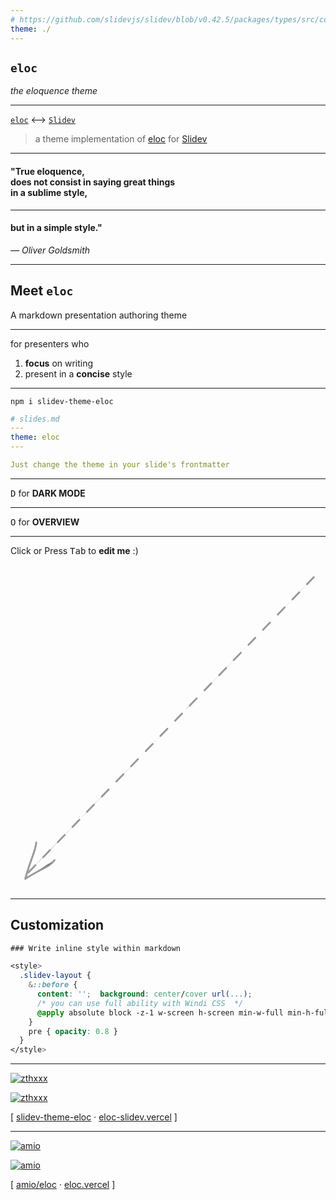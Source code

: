 ```yaml
---
# https://github.com/slidevjs/slidev/blob/v0.42.5/packages/types/src/config.ts
theme: ./
---
```


## `eloc`

_the eloquence theme_

---

[`eloc`](https://github.com/amio/eloc) <--> [`Slidev`](https://sli.dev/)

> a theme implementation of [eloc](https://github.com/amio/eloc) for [Slidev](https://sli.dev/)

---

#### "True __eloquence__,<br /> does not consist in saying great things<br/> in a sublime style,

---

#### but in a simple style."

_— Oliver Goldsmith_

---

## Meet `eloc`

A markdown presentation authoring theme

---

for presenters who

1. __focus__ on writing
2. present in a __concise__ style

---

`npm i slidev-theme-eloc`

```yaml
# slides.md
---
theme: eloc
---

Just change the theme in your slide's frontmatter
```

---

<kbd>D</kbd> for __DARK MODE__

---

<kbd>O</kbd> for __OVERVIEW__

---

Click <kbd><carbon-text-annotation-toggle/></kbd> or Press <kbd>Tab</kbd> to __edit me__ :)

<div class="absolute bottom-14 left-85">
  <svg xmlns="http://www.w3.org/2000/svg" viewBox="0 0 254 262" class="w-[250px] h-[200px]">
    <g
      stroke-linecap="round" stroke="#999" stroke-width="1.5"
      transform="translate(244.6 10.8) rotate(0 -117.2 120.5)"
    >
      <path d="M0.0 -0.8 C-38.8 39.5, -195.7 201.6, -234.6 242.0" stroke-dasharray="8 9"></path>
      <path d="M-223.8 213.2 C-224.7 221.7, -228.6 226.4, -232.6 242.4"></path>
      <path d="M-209.1 227.4 C-213.1 232.9, -220.2 234.4, -232.6 242.4"></path>
    </g>
  </svg>
</div>

<style>
  .slidev-layout {
    kbd {
      @apply pl-[0.35em] pr-[0.18em];
    }

    .slidev-icon {
      @apply align-middle;
    }
  }
</style>

---

## Customization


```css
### Write inline style within markdown

<style>
  .slidev-layout {
    &::before {
      content: '';  background: center/cover url(...);
      /* you can use full ability with Windi CSS  */
      @apply absolute block -z-1 w-screen h-screen min-w-full min-h-full;
    }
    pre { opacity: 0.8 }
  }
</style>
```

<style>
  .slidev-layout {
    @apply overflow-visible;
    filter: invert();

    pre {
      @apply opacity-75;
    }

    &::before {
      @apply absolute block -z-1 w-screen h-screen min-w-full min-h-full;
      content: '';
      filter: invert();
      background: center/cover url(https://el-capitan.now.sh);
    }
  }
</style>

<!--
  bypass transform to scoped style in slidev
  https://github.com/slidevjs/slidev/blob/v0.42.5/packages/slidev/node/plugins/markdown.ts#L197-L198
-->
<style no-scoped>
  #slide-content {
    @apply overflow-visible;
  }
</style>

---

<p>
  <a href="https://github.com/zthxxx" target="_blank" rel="noopener">
    <img
      alt="zthxxx"
      src="https://avatars.githubusercontent.com/u/15135943"
      class="w-52 h-52 rounded-full border-2 border-gray-300"
    />
  </a>
</p>

[![zthxxx](https://badgen.net/badge/github/zthxxx/blue?icon=github&label&scale=2)](https://github.com/zthxxx)

[ [slidev-theme-eloc](https://github.com/zthxxx/slides/tree/master/packages/slidev-theme-eloc) · [eloc-slidev.vercel](https://eloc-slidev.vercel.app) ]

---

<p>
  <a href="https://github.com/amio/eloc" target="_blank" rel="noopener">
    <img
      alt="amio"
      src="https://avatars.githubusercontent.com/u/215282"
      class="w-52 h-52 rounded-full border-2 border-gray-300"
    />
  </a>
</p>


[![amio](https://badgen.net/badge/github/amio/blue?icon=github&label&scale=2)](https://github.com/amio)

[ [amio/eloc](https://github.com/amio/eloc) · [eloc.vercel](https://eloc.vercel.app) ]
